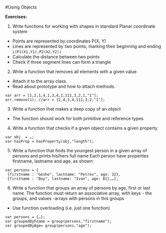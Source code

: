 #Using Objects

**Exercises:**

01. Write functions for working with shapes in  standard Planar coordinate system
 * Points are represented by coordinates P(X, Y)
 * Lines are represented by two points, marking their beginning and ending ``L(P1(X1,Y1),P2(X2,Y2))``
 * Calculate the distance between two points
 * Check if three segment lines can form a triangle

02. Write a function that removes all elements with a given value
 
 * Attach it to the array class.
 * Read about prototype and how to attach methods.

 ```
 var arr = [1,2,1,4,1,3,4,1,111,3,2,1,"1"];
 arr.remove(1); //arr = [2,4,3,4,111,3,2,"1"];
 ```
 

03. Write a function that makes a deep copy of an object
 * The function should work for both primitive and reference types

04. Write a function that checks if a given object contains a given property

 ```
 var obj  = …;
 var hasProp = hasProperty(obj,"length");
 ```

05. Write a function that finds the youngest person in a given array of persons and prints his/hers full name
Each person have properties firstname, lastname and age, as shown:

 ```
var persons = [
  {firstname : "Gosho", lastname: "Petrov", age: 32}, 
  {firstname : "Bay", lastname: "Ivan", age: 81},…];
 ```
06. Write a function that groups an array of persons by age, first or last name. The function must return an associative array, with keys - the groups, and values -arrays with persons in this groups
 * Use function overloading (i.e. just one function)

 ```
var persons = {…};
var groupedByFname = group(persons,"firstname");
var groupedByAge= group(persons,"age");
 ```
